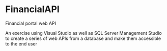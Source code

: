 # FinancialAPI
Financial portal web API

An exercise using Visual Studio as well as SQL Server Management Studio to create a series of web APIs from a database and make them accessible to the end user
